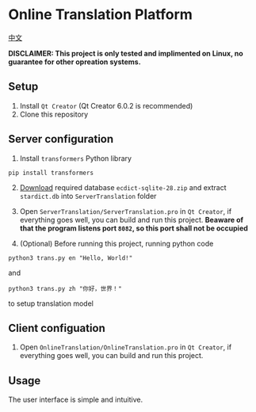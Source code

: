 # Online Translation Platform
[中文](README-ZH.md)

**DISCLAIMER: This project is only tested and implimented on Linux, no guarantee for other opreation systems.**
## Setup
1. Install `Qt Creator` (Qt Creator 6.0.2 is recommended)
2. Clone this repository

## Server configuration
1. Install `transformers` Python library 
```
pip install transformers
```
2. [Download](https://github.com/skywind3000/ECDICT/releases/tag/1.0.28) required database `ecdict-sqlite-28.zip` and extract `stardict.db` into `ServerTranslation` folder

3. Open `ServerTranslation/ServerTranslation.pro` in `Qt Creator`, if everything goes well, you can build and run this project. **Beaware of that the program listens port `8082`, so this port shall not be occupied**

4. (Optional) Before running this project, running python code
```
python3 trans.py en "Hello, World!"
```
and
```
python3 trans.py zh "你好，世界！"
```
to setup translation model

## Client configuation
1. Open `OnlineTranslation/OnlineTranslation.pro` in `Qt Creator`, if everything goes well, you can build and run this project.

## Usage

The user interface is simple and intuitive.